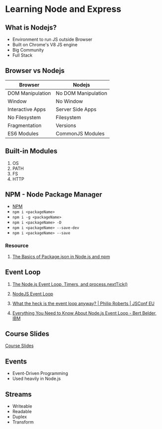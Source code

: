 # Learning Node and Express

## What is Nodejs?

- Environment to run JS outside Browser
- Built on Chrome's V8 JS engine
- Big Community
- Full Stack

## Browser vs Nodejs

| Browser          | Nodejs              |
| ---------------- | ------------------- |
| DOM Manipulation | No DOM Manipulation |
| Window           | No Window           |
| Interactive Apps | Server Side Apps    |
| No Filesystem    | Filesystem          |
| Fragmentation    | Versions            |
| ES6 Modules      | CommonJS Modules    |

## Built-in Modules

1. OS
2. PATH
3. FS
4. HTTP

## NPM - Node Package Manager

- [NPM](https://www.npmjs.com/)
- `npm i <packageName>`
- `npm i -g <packageName>`
- `npm i <packageName> -D`
- `npm i <packageName> --save-dev`
- `npm i <packageName> --save`

### Resource

1. [The Basics of Package.json in Node.js and npm](https://nodesource.com/blog/the-basics-of-package-json-in-node-js-and-npm/#:~:text=The%20package.,understanding%20and%20working%20with%20Node.&text=json%20is%20used%20as%20what,streamlined%2C%20modular%2C%20and%20efficient.)

## Event Loop

1. [The Node.js Event Loop, Timers, and process.nextTick()](https://nodejs.org/en/docs/guides/event-loop-timers-and-nexttick/#:~:text=What%20is%20the%20Event%20Loop,the%20system%20kernel%20whenever%20possible.&text=js%20so%20that%20the%20appropriate,queue%20to%20eventually%20be%20executed.)

2. [NodeJS Event Loop](https://nodejs.dev/learn/the-nodejs-event-loop)

3. [What the heck is the event loop anyway? | Philip Roberts | JSConf EU](https://www.youtube.com/watch?v=8aGhZQkoFbQ)

4. [Everything You Need to Know About Node.js Event Loop - Bert Belder, IBM](https://www.youtube.com/watch?v=PNa9OMajw9w)

## Course Slides

[Course Slides](https://course-api.com)

## Events

- Event-Driven Programming
- Used heavily in Node.js

## Streams

- Writeable
- Readable
- Duplex
- Transform
